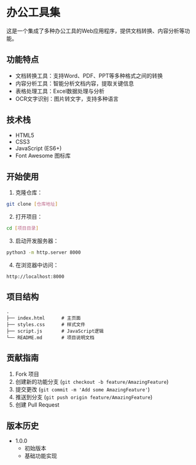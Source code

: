 # 办公工具集

这是一个集成了多种办公工具的Web应用程序，提供文档转换、内容分析等功能。

## 功能特点

- 文档转换工具：支持Word、PDF、PPT等多种格式之间的转换
- 内容分析工具：智能分析文档内容，提取关键信息
- 表格处理工具：Excel数据处理与分析
- OCR文字识别：图片转文字，支持多种语言

## 技术栈

- HTML5
- CSS3
- JavaScript (ES6+)
- Font Awesome 图标库

## 开始使用

1. 克隆仓库：
```bash
git clone [仓库地址]
```

2. 打开项目：
```bash
cd [项目目录]
```

3. 启动开发服务器：
```bash
python3 -m http.server 8000
```

4. 在浏览器中访问：
```
http://localhost:8000
```

## 项目结构

```
.
├── index.html      # 主页面
├── styles.css      # 样式文件
├── script.js       # JavaScript逻辑
└── README.md       # 项目说明文档
```

## 贡献指南

1. Fork 项目
2. 创建新的功能分支 (`git checkout -b feature/AmazingFeature`)
3. 提交更改 (`git commit -m 'Add some AmazingFeature'`)
4. 推送到分支 (`git push origin feature/AmazingFeature`)
5. 创建 Pull Request

## 版本历史

- 1.0.0
    - 初始版本
    - 基础功能实现
